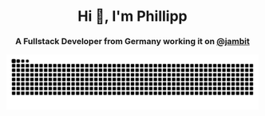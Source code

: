 <h1 align="center">Hi 👋, I'm Phillipp</h1>
<h3 align="center">A Fullstack Developer from Germany working it on <a href="https://github.com/jambit">@jambit</a></h3>

<!--
![Metrics](https://github.com/TheMeinerLP/TheMeinerLP/blob/master/github-metrics.svg)
-->
![Snake animation](https://raw.githubusercontent.com/TheMeinerLP/TheMeinerLP/output/github-contribution-grid-snake-dark.svg)
